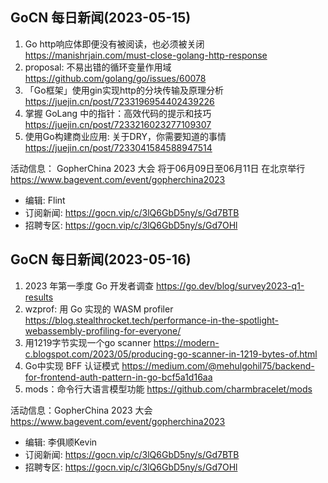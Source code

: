 ## GoCN 每日新闻(2023-05-15)

1. Go http响应体即便没有被阅读，也必须被关闭 https://manishrjain.com/must-close-golang-http-response
2. proposal: 不易出错的循环变量作用域 https://github.com/golang/go/issues/60078
3. 「Go框架」使用gin实现http的分块传输及原理分析 https://juejin.cn/post/7233196954402439226
4. 掌握 GoLang 中的指针：高效代码的提示和技巧 https://juejin.cn/post/7233216023277109307
5. 使用Go构建商业应用: 关于DRY，你需要知道的事情 https://juejin.cn/post/7233041584588947514

活动信息：
GopherChina 2023 大会 将于06月09日至06月11日 在北京举行 https://www.bagevent.com/event/gopherchina2023

* 编辑: Flint
* 订阅新闻: https://gocn.vip/c/3lQ6GbD5ny/s/Gd7BTB
* 招聘专区: https://gocn.vip/c/3lQ6GbD5ny/s/Gd7OHl

## GoCN 每日新闻(2023-05-16)

1. 2023 年第一季度 Go 开发者调查 https://go.dev/blog/survey2023-q1-results
3. wzprof: 用 Go 实现的 WASM profiler https://blog.stealthrocket.tech/performance-in-the-spotlight-webassembly-profiling-for-everyone/
3. 用1219字节实现一个go scanner https://modern-c.blogspot.com/2023/05/producing-go-scanner-in-1219-bytes-of.html
4. Go中实现 BFF 认证模式 https://medium.com/@mehulgohil75/backend-for-frontend-auth-pattern-in-go-bcf5a1d16aa
5. mods：命令行大语言模型功能 https://github.com/charmbracelet/mods

活动信息：GopherChina 2023 大会 https://www.bagevent.com/event/gopherchina2023

* 编辑: 李俱顺Kevin
* 订阅新闻: https://gocn.vip/c/3lQ6GbD5ny/s/Gd7BTB
* 招聘专区: https://gocn.vip/c/3lQ6GbD5ny/s/Gd7OHl
